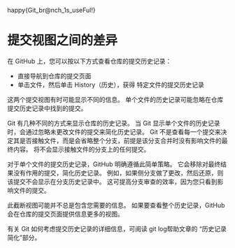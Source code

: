 happy{Git_br@nch_1s_useFul!}

# 提交视图之间的差异

在 GitHub 上，您可以按以下方式查看仓库的提交历史记录：

- 直接导航到仓库的提交页面
- 单击文件，然后单击 History（历史），获得 特定文件的提交历史记录

这两个提交视图有时可能显示不同的信息。 单个文件的历史记录可能忽略在仓库提交历史记录中找到的提交。

Git 有几种不同的方式来显示仓库的历史记录。 当 Git 显示单个文件的历史记录时，会通过忽略未更改文件的提交来简化历史记录。 Git 不是查看每一个提交来决定其是否接触文件，而是会省略整个分支，前提是该分支合并时没有影响文件的最终内容。 将不会显示接触文件的分支上的任何提交。

对于单个文件的提交历史记录，GitHub 明确遵循此简单策略。 它会移除对最终结果没有作用的提交，简化历史记录。 例如，如果侧分支做了更改，然后还原，则该提交不会显示在分支历史记录中。 这可提高分支审查的效率，因为您只看到影响文件的提交。

此截断视图可能并不总是包含您需要的信息。 如果要查看整个历史记录，GitHub 会在仓库的提交页面提供信息更多的视图。

有关 Git 如何考虑提交历史记录的详细信息，可阅读 git log帮助文章的 “历史记录简化”部分。
